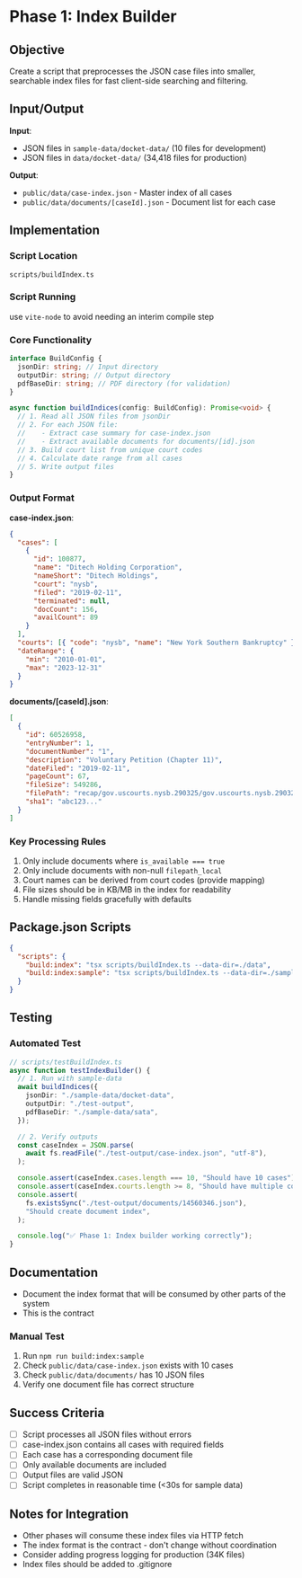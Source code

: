 # Phase 1: Index Builder

## Objective

Create a script that preprocesses the JSON case files into smaller, searchable index files for fast client-side searching and filtering.

## Input/Output

**Input**:

- JSON files in `sample-data/docket-data/` (10 files for development)
- JSON files in `data/docket-data/` (34,418 files for production)

**Output**:

- `public/data/case-index.json` - Master index of all cases
- `public/data/documents/[caseId].json` - Document list for each case

## Implementation

### Script Location

`scripts/buildIndex.ts`

### Script Running

use `vite-node` to avoid needing an interim compile step

### Core Functionality

```typescript
interface BuildConfig {
  jsonDir: string; // Input directory
  outputDir: string; // Output directory
  pdfBaseDir: string; // PDF directory (for validation)
}

async function buildIndices(config: BuildConfig): Promise<void> {
  // 1. Read all JSON files from jsonDir
  // 2. For each JSON file:
  //    - Extract case summary for case-index.json
  //    - Extract available documents for documents/[id].json
  // 3. Build court list from unique court codes
  // 4. Calculate date range from all cases
  // 5. Write output files
}
```

### Output Format

**case-index.json**:

```json
{
  "cases": [
    {
      "id": 100877,
      "name": "Ditech Holding Corporation",
      "nameShort": "Ditech Holdings",
      "court": "nysb",
      "filed": "2019-02-11",
      "terminated": null,
      "docCount": 156,
      "availCount": 89
    }
  ],
  "courts": [{ "code": "nysb", "name": "New York Southern Bankruptcy" }],
  "dateRange": {
    "min": "2010-01-01",
    "max": "2023-12-31"
  }
}
```

**documents/[caseId].json**:

```json
[
  {
    "id": 60526958,
    "entryNumber": 1,
    "documentNumber": "1",
    "description": "Voluntary Petition (Chapter 11)",
    "dateFiled": "2019-02-11",
    "pageCount": 67,
    "fileSize": 549286,
    "filePath": "recap/gov.uscourts.nysb.290325/gov.uscourts.nysb.290325.1.0_1.pdf",
    "sha1": "abc123..."
  }
]
```

### Key Processing Rules

1. Only include documents where `is_available === true`
2. Only include documents with non-null `filepath_local`
3. Court names can be derived from court codes (provide mapping)
4. File sizes should be in KB/MB in the index for readability
5. Handle missing fields gracefully with defaults

## Package.json Scripts

```json
{
  "scripts": {
    "build:index": "tsx scripts/buildIndex.ts --data-dir=./data",
    "build:index:sample": "tsx scripts/buildIndex.ts --data-dir=./sample-data"
  }
}
```

## Testing

### Automated Test

```typescript
// scripts/testBuildIndex.ts
async function testIndexBuilder() {
  // 1. Run with sample-data
  await buildIndices({
    jsonDir: "./sample-data/docket-data",
    outputDir: "./test-output",
    pdfBaseDir: "./sample-data/sata",
  });

  // 2. Verify outputs
  const caseIndex = JSON.parse(
    await fs.readFile("./test-output/case-index.json", "utf-8"),
  );

  console.assert(caseIndex.cases.length === 10, "Should have 10 cases");
  console.assert(caseIndex.courts.length >= 8, "Should have multiple courts");
  console.assert(
    fs.existsSync("./test-output/documents/14560346.json"),
    "Should create document index",
  );

  console.log("✅ Phase 1: Index builder working correctly");
}
```

## Documentation

- Document the index format that will be consumed by other parts of the system
- This is the contract

### Manual Test

1. Run `npm run build:index:sample`
2. Check `public/data/case-index.json` exists with 10 cases
3. Check `public/data/documents/` has 10 JSON files
4. Verify one document file has correct structure

## Success Criteria

- [ ] Script processes all JSON files without errors
- [ ] case-index.json contains all cases with required fields
- [ ] Each case has a corresponding document file
- [ ] Only available documents are included
- [ ] Output files are valid JSON
- [ ] Script completes in reasonable time (<30s for sample data)

## Notes for Integration

- Other phases will consume these index files via HTTP fetch
- The index format is the contract - don't change without coordination
- Consider adding progress logging for production (34K files)
- Index files should be added to .gitignore

